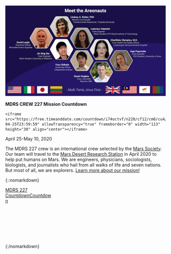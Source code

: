 ![Image description](Crew.png)

<p align="center">
  
  <b>MDRS CREW 227 Mission Countdown</b><br>
  
    <iframe src="https://free.timeanddate.com/countdown/i74octvf/n220/cf12/cm0/cu4/ct0/cs0/ca0/co0/cr0/ss0/cac000/cpc000/pcbbb/tceac8d5/fs100/szw320/szh135/iso2020-04-25T23:59:59" allowTransparency="true" frameborder="0" width="113" height="30" align="center"></iframe>
    
April 25-May 10, 2020
</p>

The MDRS 227 crew is an international crew selected by the [Mars Society](https://www.marssociety.org/). Our team will travel to the [Mars Desert Research Station](https://mdrs.marssociety.org/about-the-mdrs/) in April 2020 to help put humans on Mars. We are engineers, physicians, sociologists, biologists, and journalists who hail from all walks of life and seven nations. But most of all, we are explorers. [Learn more about our mission!](mission.md)

{::nomarkdown}
<div data-type="countdown" data-id="1731407" class="tickcounter" style="width: 30%; position: relative; padding-bottom: 25%"><a href="//www.tickcounter.com/countdown/1731407/mdrs-227-countdown" title="MDRS 227 Countdown">MDRS 227 Countdown</a><a href="//www.tickcounter.com/" title="Countdown">Countdown</a></div><script>(function(d, s, id) { var js, pjs = d.getElementsByTagName(s)[0]; if (d.getElementById(id)) return; js = d.createElement(s); js.id = id; js.src = "//www.tickcounter.com/static/js/loader.js"; pjs.parentNode.insertBefore(js, pjs); }(document, "script", "tickcounter-sdk"));</script>
{:/nomarkdown}
